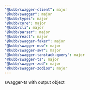 ```yaml
---
"@kubb/swagger-client": major
"@kubb/swagger": major
"@kubb/types": major
"@kubb/core": major
"@kubb/cli": major
"@kubb/parser": major
"@kubb/react": major
"@kubb/swagger-faker": major
"@kubb/swagger-msw": major
"@kubb/swagger-swr": major
"@kubb/swagger-tanstack-query": major
"@kubb/swagger-ts": major
"@kubb/swagger-zod": major
"@kubb/swagger-zodios": major
---
```


swagger-ts with output object
